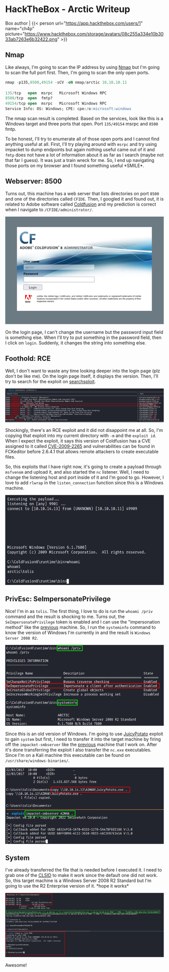 # HackTheBox - Arctic Writeup


Box author | {{< person url="https://app.hackthebox.com/users/1" name="ch4p" picture="https://www.hackthebox.com/storage/avatars/08c255a334e10b3033ab7263e6b32422.png" >}}

<!--more-->

## Nmap
Like always, I'm going to scan the IP address by using [Nmap](https://nmap.org/) but I'm going to scan the full port first. Then, I'm going to scan the only open ports.

```sql
nmap -p135,8500,49154 -sCV -oN nmap/arctic 10.10.10.11

135/tcp   open  msrpc   Microsoft Windows RPC
8500/tcp  open  fmtp?
49154/tcp open  msrpc   Microsoft Windows RPC
Service Info: OS: Windows; CPE: cpe:/o:microsoft:windows
```

The nmap scan result is completed. Based on the services, look like this is a Windows target and three ports that open. Port `135/49154` msrpc and `8500` fmtp.

To be honest, I'll try to enumerate all of those open ports and I cannot find anything useful at all. First, I'll try playing around with `msrpc` and try using impacket to dump endpoints but again nothing useful came out of it and `fmtp` does not have a lot of information about it as far as I search (maybe not that far I guess). It was just a train wreck for me. So, I end up navigating those ports on my browser and I found something useful \*SMILE\*.

## Webserver: 8500
Turns out, this machine has a web server that lists directories on port `8500` and one of the directories called `CFIDE`. Then, I googled it and found out, it is related to Adobe software called [Coldfusion](https://www.adobe.com/products/coldfusion-standard.html) and my prediction is correct when I navigate to `/CFIDE/administrator/`.

![coldfusion login page](coldfusion-login-page.png "coldfusion login page")

On the login page, I can't change the username but the password input field is something else. When I'll try to put something in the password field, then I click on `login`. Suddenly, it changes the string into something else.

## Foothold: RCE
Well, I don't want to waste any time looking deeper into the login page (plz don't be like me). On the login page itself, it displays the version. Then, I'll try to search for the exploit on [searchsploit](https://www.exploit-db.com/searchsploit).

![coldfusion 8 rce](coldfusion-8-rce.png "coldfusion 8 rce")

Shockingly, there's an RCE exploit and it did not disappoint me at all. So, I'm copying that exploit into my current directory with `-m` and the `exploit id`. When I expect the exploit, it says this version of Coldfusion has a CVE assigned to it called [CVE-2009-2265](https://nvd.nist.gov/vuln/detail/CVE-2009-2265) and vulnerabilities can be found in FCKeditor before 2.6.4.1 that allows remote attackers to create executable files. 

So, this exploits that I have right now, it's going to create a payload through `msfvenom` and upload it, and also started the `nc` listener. Well, I need to change the listening host and port inside of it and I'm good to go. However, I love to add `rlwrap` in the `listen_connection` function since this is a Windows machine.

![shell as tolis](shell-tolis.png "shell as tolis")

## PrivEsc: SeImpersonatePrivilege
Nice! I'm in as `tolis`. The first thing, I love to do is run the `whoami /priv` command and the result is shocking to me. Turns out, the `SeImpersonatePrivilege` token is enabled and I can use the "impersonation method" like the [previous](https://shafiqaiman.com/hackthebox-sheild-writeup/) machine. So, I run the `systeminfo` command to know the version of Windows I'm currently in and the result is `Windows Server 2008 R2`. 

![check the system and priv](check-system-and-priv.png "check the system and priv")

Since this is an old version of Windows. I'm going to use [JuicyPotato](https://github.com/ohpe/juicy-potato/releases) exploit to gain `system` but first, I need to transfer it into the target machine by firing off the `impacket-smbserver` like the [previous](https://shafiqaiman.com/hackthebox-grandpa-writeup/) machine that I work on. After it's done transferring the exploit I also transfer the `nc.exe` executables. Since I'm on a Kali machine this executable can be found on `/usr/share/windows-binaries/`.

![transferring file](transfer-file.png "transferring file")

## System
I've already transferred the file that is needed before I executed it. I need to grab one of the [CLSID](https://ohpe.it/juicy-potato/CLSID/Windows_Server_2008_R2_Enterprise/) to make it work since the default one did not work. So, this target machine is a Windows Server 2008 R2 Standard but I'm going to use the R2 Enterprise version of it. \*hope it works\*

![shell as system](shell-system.png "shell as system")

Awesome!
